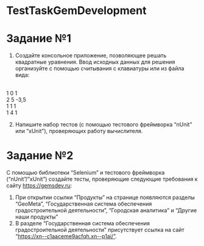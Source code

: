 # TestTaskGemDevelopment

# Задание №1

1) Создайте консольное приложение, позволяющее решать квадратные уравнения. Ввод исходных данных для решения организуйте с помощью считывания с клавиатуры или из файла вида:

<br/>  1 0 1
<br/>  2 5 -3,5
<br/>  1 1 1
<br/>  1 4 1

2) Напишите набор тестов (с помощью тестового фреймворка “nUnit” или “xUnit”), проверяющих работу вычислителя.

# Задание №2

С помощью библиотеки “Selenium” и тестового фреймворка (“nUnit”/”xUnit”) создайте тесты, проверяющие следующие требования к сайту https://gemsdev.ru:

1) При открытии ссылки “Продукты” на странице появляются разделы “GeoMeta”, 
“Государственная система обеспечения градостроительной деятельности”, “Городская аналитика” и “Другие наши продукты”
2) В разделе “Государственная система обеспечения градостроительной деятельности”
присутствует ссылка на сайт “https://xn--c1aaceme9acfqh.xn--p1ai/”.

